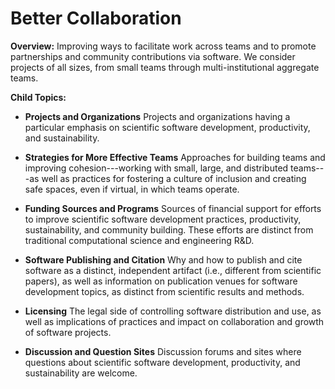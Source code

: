 # Better Collaboration

**Overview:** Improving ways to facilitate work across teams and to promote partnerships and community contributions via software. We consider projects of all sizes, from small teams through multi-institutional aggregate teams.  

**Child Topics:**

- **Projects and Organizations**
Projects and organizations having a particular emphasis on scientific software development, productivity, and sustainability.
<!---Topic order: 1--->

- **Strategies for More Effective Teams**
Approaches for building teams and improving cohesion---working with small, large, and distributed teams---as well as practices for fostering a culture of inclusion and creating safe spaces, even if virtual, in which teams operate.
<!---Topic order: 2--->

- **Funding Sources and Programs**
Sources of financial support for efforts to improve scientific software development practices, productivity, sustainability, and community building. These efforts are distinct from traditional computational science and engineering R&D.
<!---Topic order: 3--->

- **Software Publishing and Citation**
Why and how to publish and cite software as a distinct, independent artifact (i.e., different from scientific papers), as well as information on publication venues for software development topics, as distinct from scientific results and methods.
<!---Topic order: 4--->

- **Licensing**
The legal side of controlling software distribution and use, as well as implications of practices and impact on collaboration and growth of software projects.
<!---Topic order: 5--->

- **Discussion and Question Sites**
Discussion forums and sites where questions about scientific software development, productivity, and sustainability are welcome.
<!---Topic order: 6--->

<!--
- **Conferences and Workshops**
Recurring series of conferences and workshops that highlight advances in scientific software productivity and sustainability. 
-->

<!---
Category order: 5
--->
